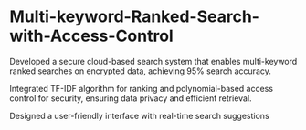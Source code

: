 # Multi-keyword-Ranked-Search-with-Access-Control

Developed a secure cloud-based search system that enables multi-keyword ranked searches on encrypted data, achieving 95% search accuracy.

Integrated TF-IDF algorithm for ranking and polynomial-based access control for security, ensuring data privacy and efficient retrieval.

Designed a user-friendly interface with real-time search suggestions
